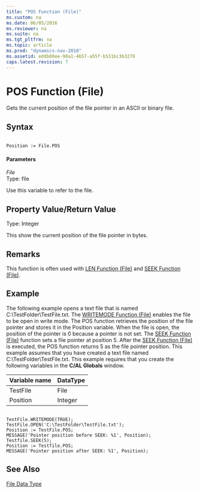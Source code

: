 ```yaml
---
title: "POS Function (File)"
ms.custom: na
ms.date: 06/05/2016
ms.reviewer: na
ms.suite: na
ms.tgt_pltfrm: na
ms.topic: article
ms.prod: "dynamics-nav-2018"
ms.assetid: eddb80ee-90a1-4657-a55f-b531bc363270
caps.latest.revision: 7
---
```

# POS Function (File)
Gets the current position of the file pointer in an ASCII or binary file.  
  
## Syntax  
  
```  
  
Position := File.POS  
```  
  
#### Parameters  
 *File*  
 Type: file  
  
 Use this variable to refer to the file.  
  
## Property Value/Return Value  
 Type: Integer  
  
 This show the current position of the file pointer in bytes.  
  
## Remarks  
 This function is often used with [LEN Function \(File\)](LEN-Function--File-.md) and [SEEK Function \(File\)](SEEK-Function--File-.md).  
  
## Example  
 The following example opens a text file that is named C:\\TestFolder\\TestFile.txt. The [WRITEMODE Function \(File\)](WRITEMODE-Function--File-.md) enables the file to be open in write mode. The POS function retrieves the position of the file pointer and stores it in the Position variable. When the file is open, the position of the pointer is 0 because a pointer is not set. The [SEEK Function \(File\)](SEEK-Function--File-.md) function sets a file pointer at position 5. After the [SEEK Function \(File\)](SEEK-Function--File-.md) is executed, the POS function returns 5 as the file pointer position. This example assumes that you have created a text file named C:\\TestFolder\\TestFile.txt. This example requires that you create the following variables in the **C/AL Globals** window.  
  
|Variable name|DataType|  
|-------------------|--------------|  
|TestFile|File|  
|Position|Integer|  
  
```  
  
TestFile.WRITEMODE(TRUE);  
TestFile.OPEN('C:\TestFolder\TestFile.txt');  
Position := TestFile.POS;  
MESSAGE('Pointer position before SEEK: %1', Position);  
Testfile.SEEK(5);  
Position := Testfile.POS;  
MESSAGE('Pointer position after SEEK: %1', Position);  
```  
  
## See Also  
 [File Data Type](File-Data-Type.md)